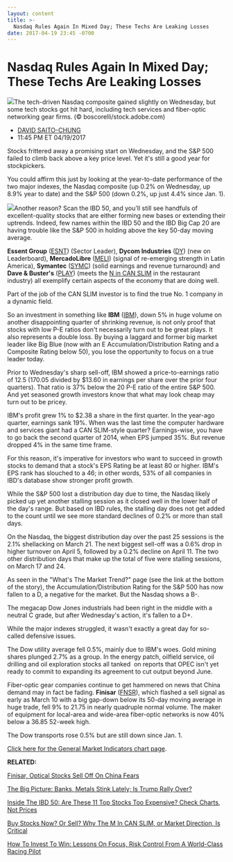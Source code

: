 ```yaml
---
layout: content
title: >-
  Nasdaq Rules Again In Mixed Day; These Techs Are Leaking Losses
date: 2017-04-19 23:45 -0700
---
```



Nasdaq Rules Again In Mixed Day; These Techs Are Leaking Losses
================================================================


![](https://www.investors.com/wp-content/uploads/2017/04/Datacenter-2-BigPic-4.19.17.jpg)The tech-driven Nasdaq composite gained slightly on Wednesday, but some tech stocks got hit hard, including tech services and fiber-optic networking gear firms. (© boscorelli/stock.adobe.com)




* [DAVID SAITO-CHUNG](https://www.investors.com/author/chungd/ "Posts by DAVID SAITO-CHUNG")
* 11:45 PM ET 04/19/2017




Stocks frittered away a promising start on Wednesday, and the S&P 500 failed to climb back above a key price level. Yet it's still a good year for stockpickers.


You could affirm this just by looking at the year-to-date performance of the two major indexes, the Nasdaq composite (up 0.2% on Wednesday, up 8.9% year to date) and the S&P 500 (down 0.2%, up just 4.4% since Jan. 1).


![](https://www.investors.com/wp-content/uploads/2017/04/MP041917-161x300.png)Another reason? Scan the IBD 50, and you'll still see handfuls of excellent-quality stocks that are either forming new bases or extending their uptrends. Indeed, few names within the IBD 50 and the IBD Big Cap 20 are having trouble like the S&P 500 in holding above the key 50-day moving average.


**Essent Group** ([ESNT](https://research.investors.com/quote.aspx?symbol=ESNT)) (Sector Leader), **Dycom Industries** ([DY](https://research.investors.com/quote.aspx?symbol=DY)) (new on Leaderboard), **MercadoLibre** ([MELI](https://research.investors.com/quote.aspx?symbol=MELI)) (signal of re-emerging strength in Latin America), **Symantec** ([SYMC](https://research.investors.com/quote.aspx?symbol=SYMC)) (solid earnings and revenue turnaround) and **Dave & Buster's** ([PLAY](https://research.investors.com/quote.aspx?symbol=PLAY)) (meets the [N in CAN SLIM](https://www.investors.com/ibd-university/can-slim/) in the restaurant industry) all exemplify certain aspects of the economy that are doing well.


Part of the job of the CAN SLIM investor is to find the true No. 1 company in a dynamic field.


So an investment in something like **IBM** ([IBM](https://research.investors.com/quote.aspx?symbol=IBM)), down 5% in huge volume on another disappointing quarter of shrinking revenue, is not only proof that stocks with low P-E ratios don't necessarily turn out to be great plays. It also represents a double loss. By buying a laggard and former big market leader like Big Blue (now with an E Accumulation/Distribution Rating and a Composite Rating below 50), you lose the opportunity to focus on a true leader today.


Prior to Wednesday's sharp sell-off, IBM showed a price-to-earnings ratio of 12.5 (170.05 divided by $13.60 in earnings per share over the prior four quarters). That ratio is 37% below the 20 P-E ratio of the entire S&P 500. And yet seasoned growth investors know that what may look cheap may turn out to be pricey.


IBM's profit grew 1% to $2.38 a share in the first quarter. In the year-ago quarter, earnings sank 19%. When was the last time the computer hardware and services giant had a CAN SLIM-style quarter? Earnings-wise, you have to go back the second quarter of 2014, when EPS jumped 35%. But revenue dropped 4% in the same time frame.


For this reason, it's imperative for investors who want to succeed in growth stocks to demand that a stock's EPS Rating be at least 80 or higher. IBM's EPS rank has slouched to a 46; in other words, 53% of all companies in IBD's database show stronger profit growth.


While the S&P 500 lost a distribution day due to time, the Nasdaq likely picked up yet another stalling session as it closed well in the lower half of the day's range. But based on IBD rules, the stalling day does not get added to the count until we see more standard declines of 0.2% or more than stall days.


On the Nasdaq, the biggest distribution day over the past 25 sessions is the 2.1% shellacking on March 21. The next biggest sell-off was a 0.6% drop in higher turnover on April 5, followed by a 0.2% decline on April 11. The two other distribution days that make up the total of five were stalling sessions, on March 17 and 24.


As seen in the "What's The Market Trend?" page (see the link at the bottom of the story), the Accumulation/Distribution Rating for the S&P 500 has now fallen to a D, a negative for the market. But the Nasdaq shows a B-.


The megacap Dow Jones industrials had been right in the middle with a neutral C grade, but after Wednesday's action, it's fallen to a D+.


While the major indexes struggled, it wasn't exactly a great day for so-called defensive issues.


The Dow utility average fell 0.5%, mainly due to IBM's woes. Gold mining shares plunged 2.7% as a group. In the energy patch, oilfield service, oil drilling and oil exploration stocks all tanked  on reports that OPEC isn't yet ready to commit to expanding its agreement to cut output beyond June.


Fiber-optic gear companies continue to get hammered on news that China demand may in fact be fading. **Finisar** ([FNSR](https://research.investors.com/quote.aspx?symbol=FNSR)), which flashed a sell signal as early as March 10 with a big gap-down below its 50-day moving average in huge trade, fell 9% to 21.75 in nearly quadruple normal volume. The maker of equipment for local-area and wide-area fiber-optic networks is now 40% below a 36.85 52-week high.


The Dow transports rose 0.5% but are still down since Jan. 1.


[Click here for the General Market Indicators chart page](https://www.investors.com/wp-content/uploads/2017/04/IBD1904153113GMI.pdf).


**RELATED:**


[Finisar, Optical Stocks Sell Off On China Fears](https://www.investors.com/news/technology/finisar-optical-stocks-sell-off-on-china-worries/)


[The Big Picture: Banks, Metals Stink Lately; Is Trump Rally Over?](https://www.investors.com/market-trend/the-big-picture/banks-metals-hit-is-trump-bump-over-sp-500-may-give-clues/)


[Inside The IBD 50: Are These 11 Top Stocks Too Expensive? Check Charts, Not Prices](https://www.investors.com/stock-lists/ibd-50/are-these-11-top-tier-stocks-too-expensive-check-charts-not-price/)


[Buy Stocks Now? Or Sell? Why The M In CAN SLIM, or Market Direction, Is Critical](https://www.investors.com/how-to-invest/investors-corner/the-m-in-can-slim-why-market-direction-is-key-to-winning-in-stocks/)


[How To Invest To Win: Lessons On Focus, Risk Control From A World-Class Racing Pilot](https://www.investors.com/how-to-invest/investors-corner/what-a-world-class-air-racer-can-teach-about-winning-in-stocks/)




